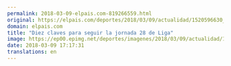 ```yaml
---
permalink: 2018-03-09-elpais.com-819266559.html
original: https://elpais.com/deportes/2018/03/09/actualidad/1520596630_739689.html#?ref=rss&format=simple&link=link
domain: elpais.com
title: "Diez claves para seguir la jornada 28 de Liga"
image: https://ep00.epimg.net/deportes/imagenes/2018/03/09/actualidad/1520596630_739689_1520597077_noticia_normal.jpg
date: 2018-03-09 17:17:31
translations: en
---
```


